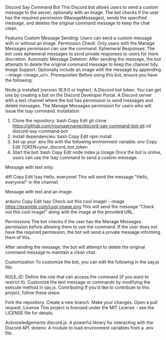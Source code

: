 Discord Say Command Bot
This Discord bot allows users to send a custom message to the server, optionally with an image. The bot checks if the user has the required permission (ManageMessages), sends the specified message, and deletes the original command message to keep the chat clean.

Features
Custom Message Sending: Users can send a custom message with or without an image.
Permission Check: Only users with the Manage Messages permission can use the command.
Ephemeral Responses: The bot uses ephemeral messages to send private responses to users for more discretion.
Automatic Message Deletion: After sending the message, the bot attempts to delete the original command message to keep the channel tidy.
Image Support: Optionally include an image with the message by appending --image <image_url>.
Prerequisites
Before using this bot, ensure you have the following:

Node.js installed (version 16.9.0 or higher).
A Discord bot token. You can get one by creating a bot on the Discord Developer Portal.
A Discord server with a text channel where the bot has permission to send messages and delete messages.
The Manage Messages permission for users who will issue the !say command.
Installation
1. Clone the repository:
bash
Copy
Edit
git clone https://github.com/yourusername/discord-say-command-bot.git
cd discord-say-command-bot
2. Install dependencies:
bash
Copy
Edit
npm install
3. Set up your .env file with the following environment variable:
env
Copy
Edit
TOKEN=your_discord_bot_token
4. Start the bot:
bash
Copy
Edit
node index.js
Usage
Once the bot is online, users can use the !say command to send a custom message:

Message with text only:

diff
Copy
Edit
!say Hello, everyone!
This will send the message "Hello, everyone!" in the channel.

Message with text and an image:

arduino
Copy
Edit
!say Check out this cool image! --image https://example.com/cool-image.png
This will send the message "Check out this cool image!" along with the image at the provided URL.

Permissions
The bot checks if the user has the Manage Messages permission before allowing them to use the command. If the user does not have the required permission, the bot will send a private message informing them of this.

After sending the message, the bot will attempt to delete the original command message to maintain a clean chat.

Customization
To customize the bot, you can edit the following in the say.js file:

ROLE_ID: Define the role that can access the command (if you want to restrict it).
Customize the text message or commands by modifying the execute method in say.js.
Contributing
If you'd like to contribute to this project, follow these steps:

Fork the repository.
Create a new branch.
Make your changes.
Open a pull request.
License
This project is licensed under the MIT License - see the LICENSE file for details.

Acknowledgements
discord.js: A powerful library for interacting with the Discord API.
dotenv: A module to load environment variables from a .env file.
